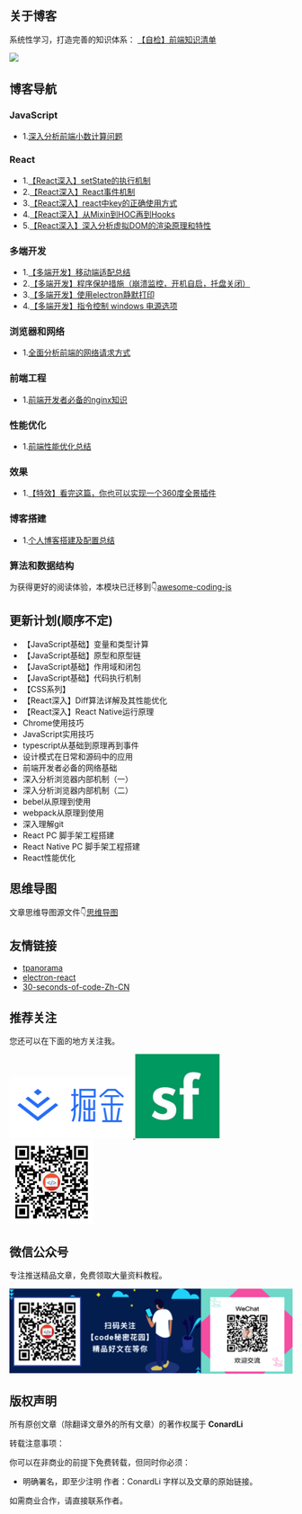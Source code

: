 
## 关于博客

系统性学习，打造完善的知识体系： [【自检】前端知识清单](http://www.conardli.top/2019/04/26/%E3%80%90%E8%87%AA%E6%A3%80%E3%80%91%E5%89%8D%E7%AB%AF%E7%9F%A5%E8%AF%86%E6%B8%85%E5%8D%95/)


![](https://lsqimg-1257917459.cos.ap-beijing.myqcloud.com/blog/%E7%9F%A5%E8%AF%86%E4%BD%93%E7%B3%BB.png)

## 博客导航

### JavaScript

- 1.[深入分析前端小数计算问题](http://www.conardli.top/2019/03/06/%E3%80%90JavaScript%E3%80%91%E6%B7%B1%E5%85%A5%E5%88%86%E6%9E%90%E5%89%8D%E7%AB%AF%E5%B0%8F%E6%95%B0%E8%AE%A1%E7%AE%97%E9%97%AE%E9%A2%98/)


### React
- 1.[【React深入】setState的执行机制](http://www.conardli.top/2019/03/06/%E3%80%90React%E6%B7%B1%E5%85%A5%E3%80%91setState%E7%9A%84%E6%89%A7%E8%A1%8C%E6%9C%BA%E5%88%B6/)
- 2.[【React深入】React事件机制](http://www.conardli.top/2019/03/06/%E3%80%90React%E6%B7%B1%E5%85%A5%E3%80%91setState%E7%9A%84%E6%89%A7%E8%A1%8C%E6%9C%BA%E5%88%B6/)
- 3.[【React深入】react中key的正确使用方式](http://www.conardli.top/2018/11/27/%E3%80%90React%E6%B7%B1%E5%85%A5%E3%80%91react%E4%B8%ADkey%E7%9A%84%E6%AD%A3%E7%A1%AE%E4%BD%BF%E7%94%A8%E6%96%B9%E5%BC%8F/)
- 4.[【React深入】从Mixin到HOC再到Hooks](http://www.conardli.top/2019/04/09/%E3%80%90React%E6%B7%B1%E5%85%A5%E3%80%91%E4%BB%8EMixin%E5%88%B0HOC%E5%86%8D%E5%88%B0Hook/)
- 5.[【React深入】深入分析虚拟DOM的渲染原理和特性](http://www.conardli.top/2019/04/17/%E3%80%90React%E6%B7%B1%E5%85%A5%E3%80%91%E6%B7%B1%E5%85%A5%E5%88%86%E6%9E%90%E8%99%9A%E6%8B%9FDOM%E7%9A%84%E6%B8%B2%E6%9F%93%E5%8E%9F%E7%90%86%E5%92%8C%E7%89%B9%E6%80%A7/)

### 多端开发

- 1.[【多端开发】移动端适配总结](http://www.conardli.top/2019/05/17/%E3%80%90%E5%A4%9A%E7%AB%AF%E5%BC%80%E5%8F%91%E3%80%91%E7%A7%BB%E5%8A%A8%E7%AB%AF%E9%80%82%E9%85%8D%E6%80%BB%E7%BB%93/)
- 2.[【多端开发】程序保护措施（崩溃监控，开机自启，托盘关闭）](http://www.conardli.top/2018/11/07/%E3%80%90electron%E3%80%91electron%E7%A8%8B%E5%BA%8F%E4%BF%9D%E6%8A%A4%E6%8E%AA%E6%96%BD%EF%BC%88%E5%B4%A9%E6%BA%83%E7%9B%91%E6%8E%A7%EF%BC%8C%E5%BC%80%E6%9C%BA%E8%87%AA%E5%90%AF%EF%BC%8C%E6%89%98%E7%9B%98%E5%85%B3%E9%97%AD%EF%BC%89/)
- 3.[【多端开发】使用electron静默打印](http://www.conardli.top/2018/11/01/%E3%80%90electron%E3%80%91%E4%BD%BF%E7%94%A8electron%E9%9D%99%E9%BB%98%E6%89%93%E5%8D%B0/)
- 4.[【多端开发】指令控制 windows 电源选项](http://www.conardli.top/2018/12/17/%E3%80%90electron%E3%80%91%E6%8C%87%E4%BB%A4%E6%8E%A7%E5%88%B6-windows-%E7%94%B5%E6%BA%90%E9%80%89%E9%A1%B9/)

### 浏览器和网络

- 1.[全面分析前端的网络请求方式](http://www.conardli.top/2019/03/28/%E3%80%90%E6%B5%8F%E8%A7%88%E5%99%A8%E5%92%8C%E7%BD%91%E7%BB%9C%E3%80%91%E5%85%A8%E9%9D%A2%E5%88%86%E6%9E%90%E5%89%8D%E7%AB%AF%E7%9A%84%E7%BD%91%E7%BB%9C%E8%AF%B7%E6%B1%82%E6%96%B9%E5%BC%8F/)


### 前端工程

- 1.[前端开发者必备的nginx知识](http://www.conardli.top/2019/03/12/%E3%80%90%E5%89%8D%E7%AB%AF%E5%B7%A5%E7%A8%8B%E3%80%91%E5%89%8D%E7%AB%AF%E5%BC%80%E5%8F%91%E8%80%85%E5%BF%85%E5%A4%87%E7%9A%84nginx%E7%9F%A5%E8%AF%86/)

### 性能优化

- 1.[前端性能优化总结](http://www.conardli.top/2018/12/28/%E3%80%90%E6%80%A7%E8%83%BD%E4%BC%98%E5%8C%96%E3%80%91%E5%89%8D%E7%AB%AF%E6%80%A7%E8%83%BD%E4%BC%98%E5%8C%96%E6%80%BB%E7%BB%93/)

### 效果

- 1.[【特效】看完这篇，你也可以实现一个360度全景插件](http://www.conardli.top/2019/05/05/%E3%80%90%E7%89%B9%E6%95%88%E3%80%91%E7%9C%8B%E5%AE%8C%E8%BF%99%E7%AF%87%EF%BC%8C%E4%BD%A0%E4%B9%9F%E5%8F%AF%E4%BB%A5%E5%AE%9E%E7%8E%B0%E4%B8%80%E4%B8%AA360%E5%BA%A6%E5%85%A8%E6%99%AF%E6%8F%92%E4%BB%B6/)

### 博客搭建

- 1.[个人博客搭建及配置总结](http://www.conardli.top/2018/01/01/%E3%80%90%E5%8D%9A%E5%AE%A2%E6%90%AD%E5%BB%BA%E3%80%91%E4%B8%AA%E4%BA%BA%E5%8D%9A%E5%AE%A2%E6%90%AD%E5%BB%BA%E5%8F%8A%E9%85%8D%E7%BD%AE/)


### 算法和数据结构

为获得更好的阅读体验，本模块已迁移到👇[awesome-coding-js](https://github.com/ConardLi/awesome-coding-js)

## 更新计划(顺序不定)

- 【JavaScript基础】变量和类型计算
- 【JavaScript基础】原型和原型链
- 【JavaScript基础】作用域和闭包
- 【JavaScript基础】代码执行机制
- 【CSS系列】
- 【React深入】Diff算法详解及其性能优化
- 【React深入】React Native运行原理
- Chrome使用技巧
- JavaScript实用技巧
- typescript从基础到原理再到事件
- 设计模式在日常和源码中的应用
- 前端开发者必备的网络基础
- 深入分析浏览器内部机制（一）
- 深入分析浏览器内部机制（二）
- bebel从原理到使用
- webpack从原理到使用
- 深入理解git
- React PC 脚手架工程搭建
- React Native PC 脚手架工程搭建
- React性能优化


## 思维导图

文章思维导图源文件👇[思维导图](/mindMapping)


## 友情链接

- [tpanorama](https://github.com/ConardLi/tpanorama)
- [electron-react](https://github.com/ConardLi/electron-react)
- [30-seconds-of-code-Zh-CN](https://github.com/ConardLi/30-seconds-of-code-Zh-CN)


## 推荐关注


您还可以在下面的地方关注我。

<a href="https://juejin.im/user/5bea27965188250edf4ad8b7" >
  <img src="./img/juejin.png"  width="220px" height="110px" /> 
</a>

<a href="https://segmentfault.com/u/conardli" class="item" >
  <img src="./img/segmentfault.jpg" width="150px" height="150px" />
</a>

<a href="https://mp.weixin.qq.com/s/dYZEHTgqvxGV7mL99JuxRQ" class="item" >
  <img src="./img/gongzhonghao.png" width="150"  height="150" />
</a>


## 微信公众号

专注推送精品文章，免费领取大量资料教程。

![](./img/gzh.png)


## 版权声明

所有原创文章（除翻译文章外的所有文章）的著作权属于 **ConardLi**

转载注意事项：

你可以在非商业的前提下免费转载，但同时你必须：

- 明确署名，即至少注明 作者：ConardLi 字样以及文章的原始链接。

如需商业合作，请直接联系作者。